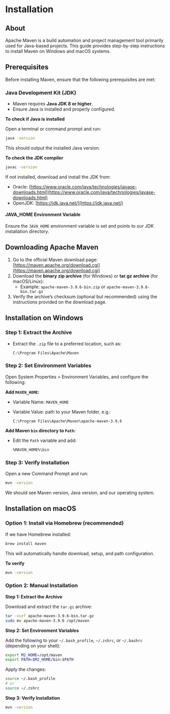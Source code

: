 # Installation

## About

Apache Maven is a build automation and project management tool primarily used for Java-based projects. This guide provides step-by-step instructions to install Maven on Windows and macOS systems.

## Prerequisites

Before installing Maven, ensure that the following prerequisites are met:

### Java Development Kit (JDK)

* Maven requires **Java JDK 8 or higher**.
* Ensure Java is installed and properly configured.

**To check if Java is installed**

Open a terminal or command prompt and run:

```bash
java -version
```

This should output the installed Java version.

**To check the JDK compiler**

```bash
javac -version
```

If not installed, download and install the JDK from:

* Oracle: [https://www.oracle.com/java/technologies/javase-downloads.html](https://www.oracle.com/java/technologies/javase-downloads.html)
* OpenJDK: [https://jdk.java.net/](https://jdk.java.net/)

#### JAVA\_HOME Environment Variable

Ensure the `JAVA_HOME` environment variable is set and points to our JDK installation directory.

## Downloading Apache Maven

1. Go to the official Maven download page: [https://maven.apache.org/download.cgi](https://maven.apache.org/download.cgi)
2. Download the **binary zip archive** (for Windows) or **tar.gz archive** (for macOS/Linux):
   * Example: `apache-maven-3.9.6-bin.zip` or `apache-maven-3.9.6-bin.tar.gz`
3. Verify the archive’s checksum (optional but recommended) using the instructions provided on the download page.

## Installation on Windows

### Step 1: Extract the Archive

*   Extract the `.zip` file to a preferred location, such as:

    ```
    C:\Program Files\Apache\Maven
    ```

### Step 2: Set Environment Variables

Open System Properties > Environment Variables, and configure the following:

**Add `MAVEN_HOME`:**

* Variable Name: `MAVEN_HOME`
*   Variable Value: path to your Maven folder, e.g.:

    ```
    C:\Program Files\Apache\Maven\apache-maven-3.9.6
    ```

**Add Maven `bin` directory to `Path`:**

*   Edit the `Path` variable and add:

    ```
    %MAVEN_HOME%\bin
    ```

### Step 3: Verify Installation

Open a new Command Prompt and run:

```bash
mvn -version
```

We should see Maven version, Java version, and our operating system.

## Installation on macOS

### Option 1: Install via Homebrew (recommended)

If we have Homebrew installed:

```bash
brew install maven
```

This will automatically handle download, setup, and path configuration.

**To verify**

```bash
mvn -version
```

### Option 2: Manual Installation

**Step 1: Extract the Archive**

Download and extract the `tar.gz` archive:

```bash
tar -xvzf apache-maven-3.9.6-bin.tar.gz
sudo mv apache-maven-3.9.6 /opt/maven
```

**Step 2: Set Environment Variables**

Add the following to your `~/.bash_profile`, `~/.zshrc`, or `~/.bashrc` (depending on your shell):

```bash
export M2_HOME=/opt/maven
export PATH=$M2_HOME/bin:$PATH
```

Apply the changes:

```bash
source ~/.bash_profile
# or
source ~/.zshrc
```

**Step 3: Verify Installation**

```bash
mvn -version
```
